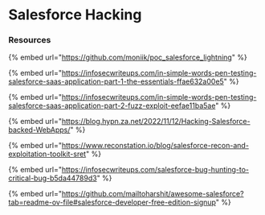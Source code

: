 # Salesforce Hacking

### Resources

{% embed url="https://github.com/moniik/poc_salesforce_lightning" %}

{% embed url="https://infosecwriteups.com/in-simple-words-pen-testing-salesforce-saas-application-part-1-the-essentials-ffae632a00e5" %}

{% embed url="https://infosecwriteups.com/in-simple-words-pen-testing-salesforce-saas-application-part-2-fuzz-exploit-eefae11ba5ae" %}

{% embed url="https://blog.hypn.za.net/2022/11/12/Hacking-Salesforce-backed-WebApps/" %}

{% embed url="https://www.reconstation.io/blog/salesforce-recon-and-exploitation-toolkit-sret" %}

{% embed url="https://infosecwriteups.com/salesforce-bug-hunting-to-critical-bug-b5da44789d3" %}

{% embed url="https://github.com/mailtoharshit/awesome-salesforce?tab=readme-ov-file#salesforce-developer-free-edition-signup" %}
